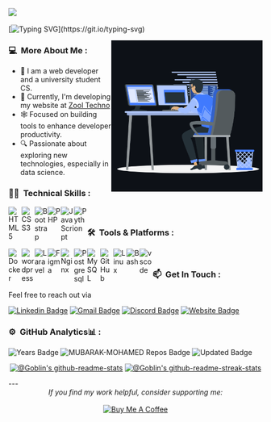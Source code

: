 ![](https://komarev.com/ghpvc/?username=mubarak-mohamed&label=PROFILE+VIEWS)

<!-- [![Typing SVG](https://readme-typing-svg.herokuapp.com?size=24&width=600&lines=Welcome+To+mubarak-mohamed's+GitHub+Profile!)](https://git.io/typing-svg)-->

[![Typing SVG](https://readme-typing-svg.herokuapp.com?size=24&font=Fira+Code&pause=1000&color=2AA889&background=33FF3100&center=true&vCenter=true&width=600&lines=Hi+there!+%F0%9F%91%8B+;I'm+Mubarak+Mohamed;A+passionate++Software+Engineer;)](https://git.io/typing-svg)

 <img align="right" src="/assets/img/coder_id.gif " width="300" height="300"/>
 </p>


<h3>  💻&nbsp; More About Me :</h3> 

- 🌟 I am a web developer and a university student CS.
- 🚀 Currently, I'm developing my website at [Zool Techno](https://www.zool-techno.com)
- 🕸️ Focused on building tools to enhance developer productivity.
- 🔍 Passionate about exploring new technologies, especially in data science.

<h3>  👨‍💻 &nbsp;Technical Skills :</h3> 

[<img align="left" alt="HTML5" width="26px" src="https://skillicons.dev/icons?i=html" />]()
[<img align="left" alt="CSS3" width="26px" src="https://skillicons.dev/icons?i=css" />]()
[<img align="left" alt="Bootstrap" width="26px" src="https://skillicons.dev/icons?i=bootstrap" />]()
[<img align="left" alt="PHP" width="26px" src="https://skillicons.dev/icons?i=php" />]()
[<img align="left" alt="JavaScript" width="26px" src="https://skillicons.dev/icons?i=javascript" />]()
[<img align="left" alt="Python" width="26px" src="https://skillicons.dev/icons?i=python" />]()

</br>

<h3> 🛠️ &nbsp;Tools & Platforms :</h3> 

[<img align="left" alt="Docker" width="26px" src="https://skillicons.dev/icons?i=docker" />]()
[<img align="left" alt="wordpress" width="26px" src="https://skillicons.dev/icons?i=wordpress" />]()
[<img align="left" alt="Laravel" width="26px" src="https://skillicons.dev/icons?i=laravel" />]()
[<img align="left" alt="Figma" width="26px" src="https://skillicons.dev/icons?i=figma" />]()
[<img align="left" alt="Nginx" width="26px" src="https://skillicons.dev/icons?i=nginx" />]()
[<img align="left" alt="Postgresql" width="26px" src="https://skillicons.dev/icons?i=postgres"/>]()
[<img align="left" alt="MySQL" width="26px" src="https://skillicons.dev/icons?i=mysql" />]()
[<img align="left" alt="GitHub" width="26px" src="https://skillicons.dev/icons?i=github" />]()
[<img align="left" alt="Linux" width="26px" src="https://skillicons.dev/icons?i=linux" />]()
[<img align="left" alt="Bash" width="26px" src="https://skillicons.dev/icons?i=bash" />]()
[<img align="left" alt="vscode" width="26px" src="https://skillicons.dev/icons?i=vscode" />]()<br>

<h3> 📫 &nbsp;Get In Touch :</h3>
 
Feel free to reach out via

[![Linkedin Badge](https://img.shields.io/badge/-LinkedIn-blue?style=flat&logo=Linkedin&logoColor=white&link=https://www.linkedin.com/company/zool-techno/?viewAsMember=true/)](https://www.linkedin.com/company/zool-techno/?viewAsMember=true/)
[![Gmail Badge](https://img.shields.io/badge/-Gmail-c14438?style=flat&logo=Gmail&logoColor=white&link=mailto:zool.techno24@gmail.com)](mailto:zool.techno24@gmail.com)
[![Discord Badge](https://img.shields.io/badge/-Discord-blue?style=flat&logo=Discord&logoColor=white&link=https://discord.gg/g3mdmFgt/)](https://discord.gg/g3mdmFgt)
[![Website Badge](https://img.shields.io/badge/-personnl.me-47CCCC?style=flat&logo=Google-Chrome&logoColor=white&link=https://zool-techno.com/blog/)](https://zool-techno.com/blog/)

<h3> ⚙️ &nbsp;GitHub Analytics📊 :</h3>
<div>
  <img src="https://badges.pufler.dev/years/mubarak-mohamed" alt="Years Badge"  /> 
  <img src="https://badges.pufler.dev/repos/mubarak-mohamed" alt="MUBARAK-MOHAMED Repos Badge"  /> 
  <img src="https://badges.pufler.dev/commits/monthly/mubarak-mohamed" alt="Updated
   Badge"  /> 
</div>
<div align="center">

<a href="https://github.com/mubarak-mohamed?tab=repositories"><img src="https://github-readme-stats.vercel.app/api?username=mubarak-mohamed&theme=gotham&show_icons=true&count_private=true&hide_border=true"  width="48%" alt="@Goblin's github-readme-stats"/></a>
<a href="https://github.com/mubarak-mohamed?tab=stars"><img src="https://github-readme-streak-stats.herokuapp.com?user=mubarak-mohamed&theme=gotham&hide_border=true&date_format=M%20j%5B%2C%20Y%5D"  width="48%" alt="@Goblin's github-readme-streak-stats"/></a>

</div>
---

 <div align="center">
   <i>If you find my work helpful, consider supporting me:</i><br><br>
   <a href="https://www.buymeacoffee.com/mubarak.mohamed">
     <img src="https://img.shields.io/badge/Buy%20Me%20A%20Coffee-Support-orange?style=for-the-badge&logo=buy-me-a-coffee" alt="Buy Me A Coffee" />
   </a>
 </div>
